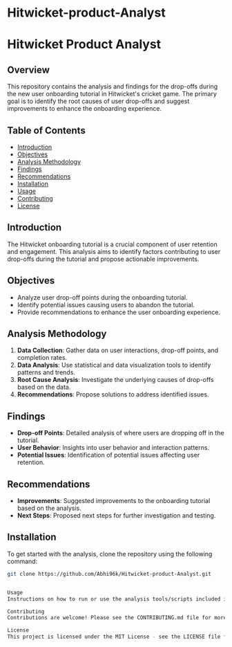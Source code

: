 ﻿# Hitwicket-product-Analyst

# Hitwicket Product Analyst

## Overview

This repository contains the analysis and findings for the drop-offs during the new user onboarding tutorial in Hitwicket's cricket game. The primary goal is to identify the root causes of user drop-offs and suggest improvements to enhance the onboarding experience.

## Table of Contents

- [Introduction](#introduction)
- [Objectives](#objectives)
- [Analysis Methodology](#analysis-methodology)
- [Findings](#findings)
- [Recommendations](#recommendations)
- [Installation](#installation)
- [Usage](#usage)
- [Contributing](#contributing)
- [License](#license)

## Introduction

The Hitwicket onboarding tutorial is a crucial component of user retention and engagement. This analysis aims to identify factors contributing to user drop-offs during the tutorial and propose actionable improvements.

## Objectives

- Analyze user drop-off points during the onboarding tutorial.
- Identify potential issues causing users to abandon the tutorial.
- Provide recommendations to enhance the user onboarding experience.

## Analysis Methodology

1. **Data Collection**: Gather data on user interactions, drop-off points, and completion rates.
2. **Data Analysis**: Use statistical and data visualization tools to identify patterns and trends.
3. **Root Cause Analysis**: Investigate the underlying causes of drop-offs based on the data.
4. **Recommendations**: Propose solutions to address identified issues.

## Findings

- **Drop-off Points**: Detailed analysis of where users are dropping off in the tutorial.
- **User Behavior**: Insights into user behavior and interaction patterns.
- **Potential Issues**: Identification of potential issues affecting user retention.

## Recommendations

- **Improvements**: Suggested improvements to the onboarding tutorial based on the analysis.
- **Next Steps**: Proposed next steps for further investigation and testing.

## Installation

To get started with the analysis, clone the repository using the following command:

```bash
git clone https://github.com/Abhi96k/Hitwicket-product-Analyst.git


Usage
Instructions on how to run or use the analysis tools/scripts included in this repository.

Contributing
Contributions are welcome! Please see the CONTRIBUTING.md file for more information on how to contribute to this project.

License
This project is licensed under the MIT License - see the LICENSE file for details.

